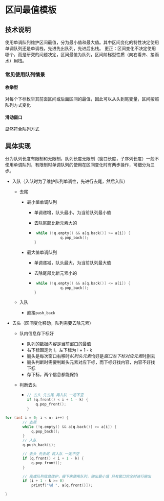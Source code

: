# 区间最值模板

## 技术说明

使用单调队列维护区间最值，分为最小值和最大值。其中区间变化的特性决定使用单调队列还是单调栈，先进先出队列，先进后出栈。
更正：区间变化不决定使用哪个，而是研究的问题决定，区间最值为队列，区间阶梯型性质（向右看齐、接雨水）用栈。

### 常见使用队列情景

#### 枚举型

对每个下标枚举其前面区间或后面区间的最值，因此可以从头到尾变量，区间按照队列方式变化

#### 滑动窗口

显然符合队列方式

## 具体实现

分为队列长度有限制和无限制，队列长度无限制（窗口长度，子序列长度）一般不使用单调队列，有限制时单调队列的使用在区间变化时有两步操作，可细分为三步。

- 入队（入队时为了维护队列单调性，先进行去尾，然后入队）

  - 去尾

    - 最小值单调队列

      - 单调递增，队头最小，为当前队列最小值

      - 去除尾部比新元素大的

      - ```cpp
         while (!q.empty() && a[q.back()] >= a[i]) {
                    q.pop_back();
        }
        ```

    - 最大值单调队列

      - 单调递减，队头最大，为当前队列最大值

      - 去除尾部比新元素小的

      - ```cpp
         while (!q.empty() && a[q.back()] <= a[i]) {
                    q.pop_back();
        }
        ```

        

  - 入队

    - 直接`push_back`

- 去头（区间变化移动，队列需要去除元素）

  - 队内信息存下标好

    - 队列的数据内容是当前窗口的最值
    - 右下标固定为 i，左下标为 i + 1 - k
    - 删头是每次窗口右移时*队列头元素*恰好是*窗口左下标对应元素*时删去
    - 删头判断时需要判断头元素对应下标，而下标好找内容，内容不好找下标
    - 存下标，两个信息都能保持

  - 判断去头

    - ```cpp
      // 去头 先去尾 再入队 一定不空
      if (q.front() < i + 1 - k) {
          q.pop_front();
      }
      ```

```cpp
for (int i = 0; i < n; i++) {
        // 去尾
        while (!q.empty() && a[q.back()] >= a[i]) {
            q.pop_back();
        }
        // 入队
        q.push_back(i);

        // 去头 先去尾 再入队 一定不空
        if (q.front() < i + 1 - k) {
            q.pop_front();
        }

        // 完成队列信息维护，接下来使用队列，输出最小值 只有窗口完全时进行输出
        if (i + 1 - k >= 0)
            printf("%d ", a[q.front()]);

}
```

